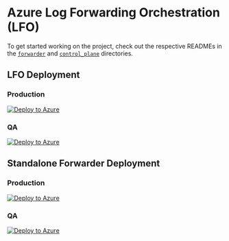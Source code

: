 # Azure Log Forwarding Orchestration (LFO)

To get started working on the project, check out the respective READMEs in the [`forwarder`](./forwarder/README.md) and [`control_plane`](./control_plane/README.md) directories.

## LFO Deployment

### Production
[![Deploy to Azure](https://aka.ms/deploytoazurebutton)](https://portal.azure.com/#create/Microsoft.Template/uri/CustomDeploymentBlade/uri/https%3A%2F%2Fddazurelfo.blob.core.windows.net%2Ftemplates%2Fazuredeploy.json/createUIDefinitionUri/https%3A%2F%2Fddazurelfo.blob.core.windows.net%2Ftemplates%2FcreateUiDefinition.json)

### QA
[![Deploy to Azure](https://aka.ms/deploytoazurebutton)](https://portal.azure.com/#create/Microsoft.Template/uri/CustomDeploymentBlade/uri/https%3A%2F%2Flfoqa.blob.core.windows.net%2Ftemplates%2Fazuredeploy.json/createUIDefinitionUri/https%3A%2F%2Flfoqa.blob.core.windows.net%2Ftemplates%2FcreateUiDefinition.json)

## Standalone Forwarder Deployment

### Production
[![Deploy to Azure](https://aka.ms/deploytoazurebutton)](https://portal.azure.com/#create/Microsoft.Template/uri/CustomDeploymentBlade/uri/https%3A%2F%2Fddazurelfo.blob.core.windows.net%2Ftemplates%2Fforwarder.json)

### QA
[![Deploy to Azure](https://aka.ms/deploytoazurebutton)](https://portal.azure.com/#create/Microsoft.Template/uri/CustomDeploymentBlade/uri/https%3A%2F%2Flfoqa.blob.core.windows.net%2Ftemplates%2Fforwarder.json)
